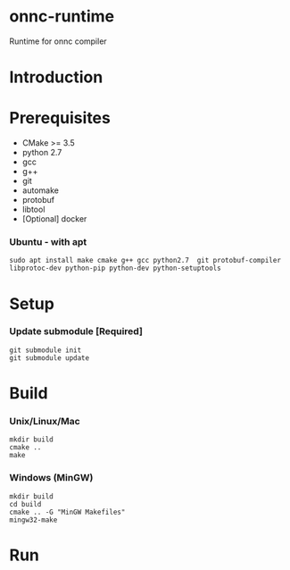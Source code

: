 # onnc-runtime

Runtime for onnc compiler

# Introduction

# Prerequisites

* CMake >= 3.5
* python 2.7
* gcc
* g++
* git
* automake
* protobuf
* libtool
* [Optional] docker

### Ubuntu - with apt

````
sudo apt install make cmake g++ gcc python2.7  git protobuf-compiler libprotoc-dev python-pip python-dev python-setuptools
````

# Setup

### Update submodule [Required]

````
git submodule init
git submodule update
````

# Build

### Unix/Linux/Mac

````
mkdir build
cmake ..
make
````

### Windows (MinGW)

````
mkdir build
cd build
cmake .. -G "MinGW Makefiles"
mingw32-make
````

# Run
